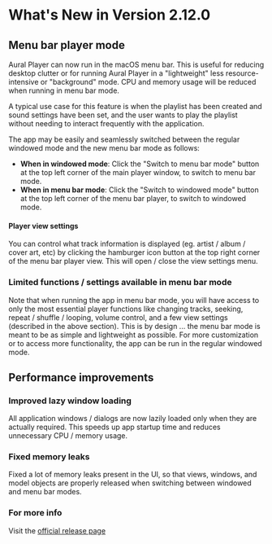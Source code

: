 #  What's New in Version 2.12.0

## Menu bar player mode

Aural Player can now run in the macOS menu bar. This is useful for reducing desktop clutter or for running Aural Player in a "lightweight" less resource-intensive or "background" mode. CPU and memory usage will be reduced when running in menu bar mode. 

A typical use case for this feature is when the playlist has been created and sound settings have been set, and the user wants to play the playlist without needing to interact frequently with the application.

The app may be easily and seamlessly switched between the regular windowed mode and the new menu bar mode as follows:

* **When in windowed mode**:  Click the "Switch to menu bar mode" button at the top left corner of the main player window, to switch to menu bar mode.
* **When in menu bar mode**:  Click the "Switch to windowed mode" button at the top left corner of the menu bar player, to switch to windowed mode.

#### Player view settings

You can control what track information is displayed (eg. artist / album / cover art, etc) by clicking the hamburger icon button at the top right corner of the menu bar player view. This will open / close the view settings menu.

### Limited functions / settings available in menu bar mode

Note that when running the app in menu bar mode, you will have access to only the most essential player functions like changing tracks, seeking, repeat / shuffle / looping, volume control, and a few view settings (described in the above section). This is by design ... the menu bar mode is meant to be as simple and lightweight as possible. For more customization or to access more functionality, the app can be run in the regular windowed mode.

## Performance improvements

### Improved lazy window loading

All application windows / dialogs are now lazily loaded only when they are actually required. This speeds up app startup time and reduces unnecessary CPU / memory usage.

### Fixed memory leaks

Fixed a lot of memory leaks present in the UI, so that views, windows, and model objects are properly released when switching between windowed and menu bar modes.

### **For more info**
Visit the [official release page](https://github.com/maculateConception/aural-player/releases/tag/2.12.0)
